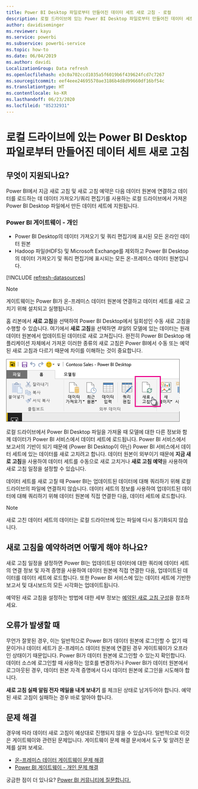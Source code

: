 ```yaml
---
title: Power BI Desktop 파일로부터 만들어진 데이터 세트 새로 고침 - 로컬
description: 로컬 드라이브에 있는 Power BI Desktop 파일로부터 만들어진 데이터 세트 새로 고침
author: davidiseminger
ms.reviewer: kayu
ms.service: powerbi
ms.subservice: powerbi-service
ms.topic: how-to
ms.date: 06/04/2019
ms.author: davidi
LocalizationGroup: Data refresh
ms.openlocfilehash: e3c0a702ccd1035a5f6019b6f439624fcd7c7267
ms.sourcegitcommit: eef4eee24695570ae3186b4d8d99660df16bf54c
ms.translationtype: HT
ms.contentlocale: ko-KR
ms.lasthandoff: 06/23/2020
ms.locfileid: "85232931"
---
```

# <a name="refresh-a-dataset-created-from-a-power-bi-desktop-file-on-a-local-drive"></a>로컬 드라이브에 있는 Power BI Desktop 파일로부터 만들어진 데이터 세트 새로 고침

## <a name="whats-supported"></a>무엇이 지원되나요?

Power BI에서 지금 새로 고침 및 새로 고침 예약은 다음 데이터 원본에 연결하고 데이터를 로드하는 데 데이터 가져오기/쿼리 편집기를 사용하는 로컬 드라이브에서 가져온 Power BI Desktop 파일에서 만든 데이터 세트에 지원됩니다.

### <a name="power-bi-gateway---personal"></a>Power BI 게이트웨이 - 개인

- Power BI Desktop의 데이터 가져오기 및 쿼리 편집기에 표시된 모든 온라인 데이터 원본
- Hadoop 파일(HDFS) 및 Microsoft Exchange를 제외하고 Power BI Desktop의 데이터 가져오기 및 쿼리 편집기에 표시되는 모든 온-프레미스 데이터 원본입니다.

<!-- Refresh Data sources-->
[!INCLUDE [refresh-datasources](../includes/refresh-datasources.md)]

> [!NOTE]
> 게이트웨이는 Power BI가 온-프레미스 데이터 원본에 연결하고 데이터 세트를 새로 고치기 위해 설치되고 실행됩니다.
>
>

홈 리본에서 **새로 고침**을 선택하여 Power BI Desktop에서 일회성인 수동 새로 고침을 수행할 수 있습니다. 여기에서 **새로 고침**을 선택하면 *파일*의 모델에 있는 데이터는 원래 데이터 원본에서 업데이트된 데이터로 새로 고쳐집니다. 완전히 Power BI Desktop 애플리케이션 자체에서 가져온 이러한 종류의 새로 고침은 Power BI에서 수동 또는 예약된 새로 고침과 다르기 때문에 차이를 이해하는 것이 중요합니다.

![새로 고침](media/refresh-desktop-file-local-drive/pbix-refresh.png)

로컬 드라이브에서 Power BI Desktop 파일을 가져올 때 모델에 대한 다른 정보와 함께 데이터가 Power BI 서비스에서 데이터 세트에 로드됩니다. Power BI 서비스에서 보고서의 기반이 되기 때문에 (Power BI Desktop이 아닌) Power BI 서비스에서 데이터 세트에 있는 데이터를 새로 고치려고 합니다. 데이터 원본이 외부이기 때문에 **지금 새로 고침**을 사용하여 데이터 세트를 수동으로 새로 고치거나 **새로 고침 예약**을 사용하여 새로 고침 일정을 설정할 수 있습니다.

데이터 세트를 새로 고칠 때 Power BI는 업데이트된 데이터에 대해 쿼리하기 위해 로컬 드라이브의 파일에 연결하지 않습니다. 데이터 세트의 정보를 사용하여 업데이트된 데이터에 대해 쿼리하기 위해 데이터 원본에 직접 연결한 다음, 데이터 세트에 로드합니다.

> [!NOTE]
> 새로 고친 데이터 세트의 데이터는 로컬 드라이브에 있는 파일에 다시 동기화되지 않습니다.
>
>

## <a name="how-do-i-schedule-refresh"></a>새로 고침을 예약하려면 어떻게 해야 하나요?

새로 고침 일정을 설정하면 Power BI는 업데이트된 데이터에 대한 쿼리에 데이터 세트의 연결 정보 및 자격 증명을 사용하여 데이터 원본에 직접 연결한 다음, 업데이트된 데이터를 데이터 세트에 로드합니다. 또한 Power BI 서비스에 있는 데이터 세트에 기반한 보고서 및 대시보드의 모든 시각화는 업데이트됩니다.

예약된 새로 고침을 설정하는 방법에 대한 세부 정보는 [예약된 새로 고침 구성](refresh-scheduled-refresh.md)을 참조하세요.

## <a name="when-things-go-wrong"></a>오류가 발생할 때

무언가 잘못된 경우, 이는 일반적으로 Power BI가 데이터 원본에 로그인할 수 없기 때문이거나 데이터 세트가 온-프레미스 데이터 원본에 연결된 경우 게이트웨이가 오프라인 상태이기 때문입니다. Power BI가 데이터 원본에 로그인할 수 있는지 확인합니다. 데이터 소스에 로그인할 때 사용하는 암호를 변경하거나 Power BI가 데이터 원본에서 로그아웃된 경우, 데이터 원본 자격 증명에서 다시 데이터 원본에 로그인을 시도해야 합니다.

**새로 고침 실패 알림 전자 메일을 내게 보내기** 를 체크된 상태로 남겨두어야 합니다. 예약된 새로 고침이 실패하는 경우 바로 알아야 합니다.

## <a name="troubleshooting"></a>문제 해결

경우에 따라 데이터 새로 고침이 예상대로 진행되지 않을 수 있습니다. 일반적으로 이것은 게이트웨이와 관련된 문제입니다. 게이트웨이 문제 해결 문서에서 도구 및 알려진 문제를 살펴 보세요.

- [온-프레미스 데이터 게이트웨이 문제 해결](service-gateway-onprem-tshoot.md)
- [Power BI 게이트웨이 - 개인 문제 해결](service-admin-troubleshooting-power-bi-personal-gateway.md)

궁금한 점이 더 있나요? [Power BI 커뮤니티에 질문합니다.](https://community.powerbi.com/)
